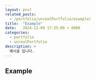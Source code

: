 ```yaml
---
layout: post
related_posts:
  - /portfolio/unrealPortfolio/example/
title:  "Example"
date:   2024-12-09 17:35:00 + 0900
categories:
  - portfolio
  - unrealPortfolio
description: >
  예시글 입니다.
---
```

## Example